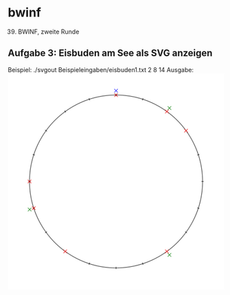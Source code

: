 # bwinf
39. BWINF, zweite Runde

## Aufgabe 3: Eisbuden am See als SVG anzeigen

Beispiel: ./svgout Beispieleingaben/eisbuden1.txt 2 8 14
Ausgabe:
![See mit Eisbuden](out_2_8_14.svg)
